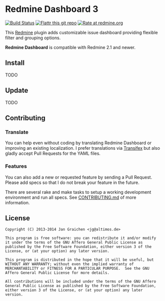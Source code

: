 # Redmine Dashboard 3

[![Build Status](https://travis-ci.org/jgraichen/redmine_dashboard.svg?branch=develop)](https://travis-ci.org/jgraichen/redmine_dashboard)
[![Flattr this git repo](http://img.shields.io/badge/flattr-this-green.svg)](https://flattr.com/submit/auto?user_id=jgraichen&url=https://github.com/jgraichen/redmine_dashboard&tags=github&category=software)
[![Rate at redmine.org](http://img.shields.io/badge/rate%20at-redmine.org-blue.svg)](http://www.redmine.org/plugins/redmine-dashboard)

This [Redmine](http://redmine.org) plugin adds customizable issue dashboard providing flexible filter and grouping options.

**Redmine Dashboard** is compatible with Redmine 2.1 and newer.

## Install

TODO

## Update

TODO

## Contributing

### Translate

You can help even without coding by translating Redmine Dashboard or improving an existing localization. I prefer translations via [Transifex](https://www.transifex.com/organization/redmine_dashboard/dashboard/redmine-dashboard) but also gladly accept Pull Requests for the YAML files.

### Features

You can also add a new or requested feature by sending a Pull Request. Please add specs so that I do not break your feature in the future.

There are several rake and make tasks to setup a working development environment and run all specs. See [CONTRIBUTING.md](CONTRIBUTING.md) of more information.

## License

```
Copyright (C) 2013-2014 Jan Graichen <jg@altimos.de>

This program is free software: you can redistribute it and/or modify it under the terms of the GNU Affero General Public License as published by the Free Software Foundation, either version 3 of the License, or (at your option) any later version.

This program is distributed in the hope that it will be useful, but WITHOUT ANY WARRANTY; without even the implied warranty of MERCHANTABILITY or FITNESS FOR A PARTICULAR PURPOSE.  See the GNU Affero General Public License for more details.

All contributions will be included under the terms of the GNU Affero General Public License as published by the Free Software Foundation, either version 3 of the License, or (at your option) any later version.
```
